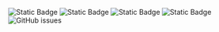 ![Static Badge](https://img.shields.io/badge/blacklists-60-000000) ![Static Badge](https://img.shields.io/badge/blacklisted-2677788-cc0000) ![Static Badge](https://img.shields.io/badge/whitelisted-2245-00CC00) ![Static Badge](https://img.shields.io/badge/streaming_blacklist-28107-000000) ![GitHub issues](https://img.shields.io/github/issues/fabriziosalmi/blacklists)
